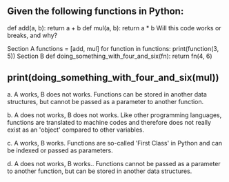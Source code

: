 Given the following functions in Python: 
---
def add(a, b):
    return a + b
def mul(a, b):
    return a * b
Will this code works or breaks, and why?

Section A
functions = [add, mul]
for function in functions:
    print(function(3, 5))
Section B
def doing_something_with_four_and_six(fn):
    return fn(4, 6)

print(doing_something_with_four_and_six(mul))
---
a.
A works, B does not works. Functions can be stored in another data structures, but cannot be passed as a parameter to another function.


b.
A does not works, B does not works. Like other programming languages, functions are translated to machine codes and therefore does not really exist as an 'object' compared to other variables.

c.
A works, B works. Functions are so-called 'First Class' in Python and can be indexed or passed as parameters.


d.
A does not works, B works.. Functions cannot be passed as a parameter to another function, but can be stored in another data structures.
